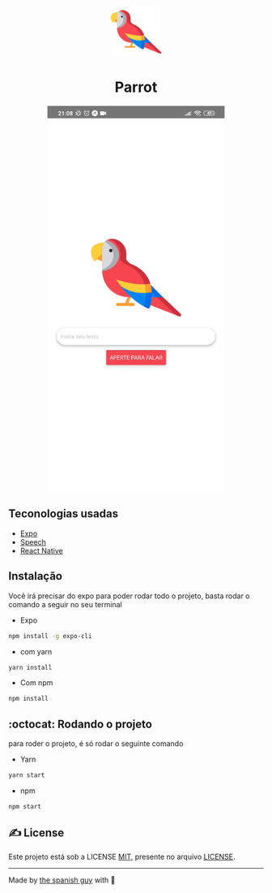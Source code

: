 <p align="center">
	<img src="https://raw.githubusercontent.com/the-spanish-guy/parrot/master/assets/icon.png" width="100" height="100" />
	</p>
<h1 align="center">Parrot</h1>


<h4 align="center">
<img src="./assets/.img_readme/animation.gif" width="350px" /><br>
</h4>


## Teconologias usadas

- [Expo](https://expo.io/)
- [Speech](https://docs.expo.io/versions/latest/sdk/speech/)
- [React Native](https://reactnative.dev/)



## Instalação

Você irá precisar do expo para poder rodar todo o projeto, basta rodar o comando a seguir no seu terminal

- Expo

```bash
npm install -g expo-cli
```

- com yarn

```bash
yarn install
```

- Com npm

```bash
npm install
```



## :octocat: Rodando o projeto

para roder o projeto, é só rodar o seguinte comando

- Yarn
```bash
yarn start
```

- npm 
```bash
npm start
```



##  :writing_hand: License

Este projeto está sob a  LICENSE [MIT](https://en.wikipedia.org/wiki/MIT_License), presente no arquivo [LICENSE](./LICENSE).



---
Made by [the spanish guy](https://github.com/the-spanish-guy) with :purple_heart: